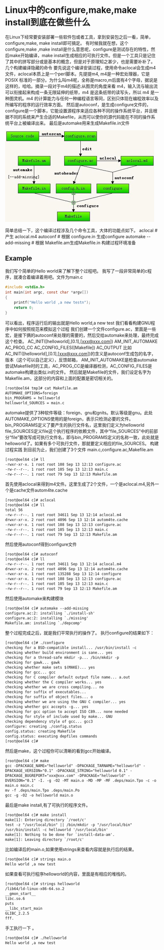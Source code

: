 # Linux中的configure,make,make install到底在做些什么
在Linux下经常要安装部署一些软件包或者工具，拿到安装包之后一看，简单，configure,make, make install即可搞定。
有时候我就在想，这个configure,make ,make install是什么意思呢，configure是测试存在的特性，然后make开始编译，make install生成相应的可执行文件。但是一个工具只是记住了其中的拼写部分或是基本的概念，但是对于原理知之甚少，也是需要补补了。
几个构建编译隐藏的命令
要先说这个编译安装过程，使用命令aclocal会生成m4文件，aclocal本质上是一个perl脚本。先提提m4, m4是一种宏处理器，它是 POSIX 标准的一部分。为什么叫m4呢，全称是macro,m后面有4个字母，据说是这样的，哈哈。摘录一段对于m4的描述:从图灵的角度来看 m4，输入流与输出流可以衔接起来构成一条无限延伸的纸带，m4 是这条纸带的读写头，所以 m4 是一种图灵机。m4 的计算能力与任何一种编程语言等同，区别只体现在编程效率以及所编写的程序的运行效率方面。
然后是autoconf，是生成configure文件的，configure是一个脚本，它能设置源程序来适应各种不同的操作系统平台，并且根据不同的系统来产生合适的Makefile，从而可以使你的源代码能在不同的操作系统平台上被编译出来。
最后是automake用来生成Makefile.in文件

![Process graph](https://github.com/leonjia0112/love_article/blob/master/etc/configure_make_graph.jpg)

简单总结一下，这个编译过程涉及几个命令工具，大体的功能点如下。
aclocal # 产生 aclocal.m4
autoconf # 根据 configure.in 生成configure
automake --add-missing # 根据 Makefile.am生成Makefile.in
构建过程环境准备
## Example
我们写个简单的Hello world来了解下整个过程吧。
我写了一段非常简单的c程序，就凑合着编译着用吧。文件为main.c
```c
#include <stdio.h>
int main(int argc, const char *argv[])
{
    printf("Hello world ,a new testn");
    return 0;
}
```
可以看出，程序运行后的输出就是Hello world,a new test
我们看看构建GNU程序中如何按照规范来模拟这个过程
我们创建一个文件configure.ac，里面是一些宏，是接下俩的autoconf来处理的需要的，然后交给automake来处理，最终完成这个检查。
AC_INIT([helloworld],[0.1],[xxx@xxx.com])
AM_INIT_AUTOMAKE
AC_PROG_CC
AC_CONFIG_FILES([Makefile])
AC_OUTPUT
比如AC_INIT([helloworld],[0.1],[xxx@xxx.com])的含义是autoconf生成包的名字，版本（这个可以自己定义），反馈邮箱，
AM_INIT_AUTOMAKE是检查automake尝试Makefile时的工具，AC_PROG_CC是编译器检测，AC_CONFIG_FILES是automake构建出类似.in的文件。
然后就是Makefile的文件，我们设定名字为Makefile.am，这部分的内容和上面的配置是密切相关的。
```
[root@oel64 tmp]# cat Makefile.am
AUTOMAKE_OPTIONS=foreign
bin_PROGRAMS = helloworld
helloworld_SOURCES = main.c
```
automake提供了3种软件等级：foreign、gnu和gnits。默认等级是gnu。此处AUTOMAKE_OPTIONS使用的是foreign，表示只检测必要的文件。
bin_PROGRAMS定义了要产生的执行文件名，这里我们定义为helloworld
file_SOURCES定义file这个执行程序的依赖文件，其中“file_SOURCES”中的前部分“file”要改写成可执行文件名，即与bin_PROGRAMS定义的名称一致，此处就是helloworld了。如果有多个可执行文件，那就要定义相应的file_SOURCES。
构建过程实践
到目前为止，我们创建了3个文件 main.c,configure.ac,Makefile.am
```
[root@oel64 c]# ll
-rwxr-xr-x. 1 root root 108 Sep 13 12:13 configure.ac
-rw-r--r--. 1 root root 105 Sep 13 12:13 main.c
-rw-r--r--. 1 root root 79 Sep 13 12:13 Makefile.am
```
首先使用aclocal来得到m4文件。这里生成了2个文件，一个是aclocal.m4,另外一个是cache文件autom4te.cache
```
[root@oel64 c]# aclocal
[root@oel64 c]# ll
total 56
-rw-r--r--. 1 root root 34611 Sep 13 12:14 aclocal.m4
drwxr-xr-x. 2 root root 4096 Sep 13 12:14 autom4te.cache
-rwxr-xr-x. 1 root root 108 Sep 13 12:13 configure.ac
-rw-r--r--. 1 root root 105 Sep 13 12:13 main.c
-rw-r--r--. 1 root root 79 Sep 13 12:13 Makefile.am
```
然后使用autoconf得到configure文件
```
[root@oel64 c]# autoconf
[root@oel64 c]# ll
-rw-r--r--. 1 root root 34611 Sep 13 12:14 aclocal.m4
drwxr-xr-x. 2 root root 4096 Sep 13 12:14 autom4te.cache
-rwxr-xr-x. 1 root root 135288 Sep 13 12:14 configure
-rwxr-xr-x. 1 root root 108 Sep 13 12:13 configure.ac
-rw-r--r--. 1 root root 105 Sep 13 12:13 main.c
-rw-r--r--. 1 root root 79 Sep 13 12:13 Makefile.am
```
然后使用automake来构建模块
```
[root@oel64 c]# automake --add-missing
configure.ac:2: installing `./install-sh'
configure.ac:2: installing `./missing'
Makefile.am: installing `./depcomp'
```
整个过程完成之后，就是我们平常执行的操作了。
执行configure的结果如下：
```
[root@oel64 c]# ./configure
checking for a BSD-compatible install... /usr/bin/install -c
checking whether build environment is sane... yes
checking for a thread-safe mkdir -p... /bin/mkdir -p
checking for gawk... gawk
checking whether make sets $(MAKE)... yes
checking for gcc... gcc
checking for C compiler default output file name... a.out
checking whether the C compiler works... yes
checking whether we are cross compiling... no
checking for suffix of executables...
checking for suffix of object files... o
checking whether we are using the GNU C compiler... yes
checking whether gcc accepts -g... yes
checking for gcc option to accept ISO C89... none needed
checking for style of include used by make... GNU
checking dependency style of gcc... gcc3
configure: creating ./config.status
config.status: creating Makefile
config.status: executing depfiles commands
[root@oel64 c]#
```
然后是make，这个过程你可以清晰的看到gcc开始编译。
```
[root@oel64 c]# make
gcc -DPACKAGE_NAME="helloworld" -DPACKAGE_TARNAME="helloworld" -DPACKAGE_VERSION="0.1" -DPACKAGE_STRING="helloworld 0.1" -DPACKAGE_BUGREPORT="xxx@xxx.com" -DPACKAGE="helloworld" -DVERSION="0.1" -I. -g -O2 -MT main.o -MD -MP -MF .deps/main.Tpo -c -o main.o main.c
mv -f .deps/main.Tpo .deps/main.Po
gcc -g -O2 -o helloworld main.o
```
最后是make install,有了可执行的程序文件。
```
[root@oel64 c]# make install
make[1]: Entering directory `/root/c'
test -z "/usr/local/bin" || /bin/mkdir -p "/usr/local/bin"
/usr/bin/install -c helloworld '/usr/local/bin'
make[1]: Nothing to be done for `install-data-am'.
make[1]: Leaving directory `/root/c'
```
比如编译后的main.o,如果使用strings来查看内容就是执行后的结果。
```
[root@oel64 c]# strings main.o
Hello world ,a new test
```
如果查看可执行程序helloworld的内容，里面是有相应的堆栈的。
```
[root@oel64 c]# strings helloworld
/lib64/ld-linux-x86-64.so.2
__gmon_start__
libc.so.6
puts
__libc_start_main
GLIBC_2.2.5
fff.
```
手工执行一下 。

```
[root@oel64 c]# ./helloworld
Hello world ,a new test
```
